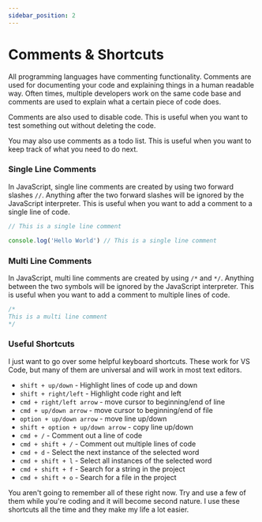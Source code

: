 ```yaml
---
sidebar_position: 2
---
```


# Comments & Shortcuts

All programming languages have commenting functionality. Comments are used for documenting your code and explaining things in a human readable way. Often times, multiple developers work on the same code base and comments are used to explain what a certain piece of code does.

Comments are also used to disable code. This is useful when you want to test something out without deleting the code.

You may also use comments as a todo list. This is useful when you want to keep track of what you need to do next.

### Single Line Comments

In JavaScript, single line comments are created by using two forward slashes `//`. Anything after the two forward slashes will be ignored by the JavaScript interpreter. This is useful when you want to add a comment to a single line of code.

```js
// This is a single line comment

console.log('Hello World') // This is a single line comment
```

### Multi Line Comments

In JavaScript, multi line comments are created by using `/*` and `*/`. Anything between the two symbols will be ignored by the JavaScript interpreter. This is useful when you want to add a comment to multiple lines of code.

```js
/*
This is a multi line comment
*/
```

### Useful Shortcuts

I just want to go over some helpful keyboard shortcuts. These work for VS Code, but many of them are universal and will work in most text editors.

- `shift + up/down` - Highlight lines of code up and down
- `shift + right/left` - Highlight code right and left
- `cmd + right/left arrow` - move cursor to beginning/end of line
- `cmd + up/down arrow` - move cursor to beginning/end of file
- `option + up/down arrow` - move line up/down
- `shift + option + up/down arrow` - copy line up/down
- `cmd + /` - Comment out a line of code
- `cmd + shift + /` - Comment out multiple lines of code
- `cmd + d` - Select the next instance of the selected word
- `cmd + shift + l` - Select all instances of the selected word
- `cmd + shift + f` - Search for a string in the project
- `cmd + shift + o` - Search for a file in the project

You aren't going to remember all of these right now. Try and use a few of them while you're coding and it will become second nature. I use these shortcuts all the time and they make my life a lot easier.
